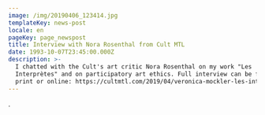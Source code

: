 ```yaml
---
image: /img/20190406_123414.jpg
templateKey: news-post
locale: en
pageKey: page_newspost
title: Interview with Nora Rosenthal from Cult MTL
date: 1993-10-07T23:45:00.000Z
description: >-
  I chatted with the Cult's art critic Nora Rosenthal on my work "Les
  Interprètes" and on participatory art ethics. Full interview can be found in
  print or online: https://cultmtl.com/2019/04/veronica-mockler-les-interpretes/
---
```

.
